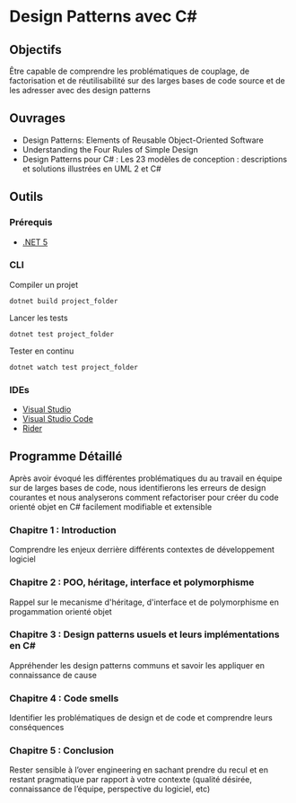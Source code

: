 # Design Patterns avec C#

## Objectifs

Être capable de comprendre les problématiques de couplage, de factorisation et de réutilisabilité sur des larges bases de code source et de les adresser avec des design patterns

## Ouvrages

- Design Patterns: Elements of Reusable Object-Oriented Software
- Understanding the Four Rules of Simple Design
- Design Patterns pour C# : Les 23 modèles de conception : descriptions et solutions illustrées en UML 2 et C#

## Outils

### Prérequis

- [.NET 5](https://dotnet.microsoft.com/download/dotnet/5.0)

### CLI

Compiler un projet

```
dotnet build project_folder
```

Lancer les tests

```
dotnet test project_folder
```

Tester en continu

```
dotnet watch test project_folder
```

### IDEs

- [Visual Studio](https://visualstudio.microsoft.com/fr/vs/)
- [Visual Studio Code](https://code.visualstudio.com/)
- [Rider](https://www.jetbrains.com/rider/) 

## Programme Détaillé

Après avoir évoqué les différentes problématiques du au travail en équipe sur de larges bases de code, nous identifierons les erreurs de design courantes et nous analyserons comment refactoriser pour créer du code orienté objet en C# facilement modifiable et extensible

### Chapitre 1 : Introduction

Comprendre les enjeux derrière différents contextes de développement logiciel

### Chapitre 2 : POO, héritage, interface et polymorphisme

Rappel sur le mecanisme d'héritage, d'interface et de polymorphisme en progammation orienté objet

### Chapitre 3 : Design patterns usuels et leurs implémentations en C#

Appréhender les design patterns communs et savoir les appliquer en connaissance de cause

### Chapitre 4 : Code smells

Identifier les problématiques de design et de code et comprendre leurs conséquences

### Chapitre 5 : Conclusion

Rester sensible à l’over engineering en sachant prendre du recul et en restant pragmatique par rapport à votre contexte (qualité désirée, connaissance de l’équipe, perspective du logiciel, etc)
